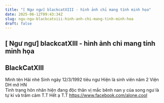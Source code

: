 ```yaml
---
title: "[ Ngư ngư] blackcatXIII - hình ảnh chỉ mang tính minh họa"
date: 2025-06-12T09:43:34Z
slug: ngu-ngu-blackcatxiii-hinh-anh-chi-mang-tinh-minh-hoa
draft: false
---
```


## [ Ngư ngư] blackcatXIII - hình ảnh chỉ mang tính minh họa

## BlackCatXIII

Mình tên Hải nhé
Sinh ngày 12/3/1992 tiêu ngư 
Hiện là sinh viên năm 2 Viện DH mở HN  
Tình trạng hôn nhân hiện đang độc thân vị mắc bênh nan y của song ngư là tự kỉ và trầm cảm T.T
Hết ạ T.T
https://www.facebook.com/alone.cool